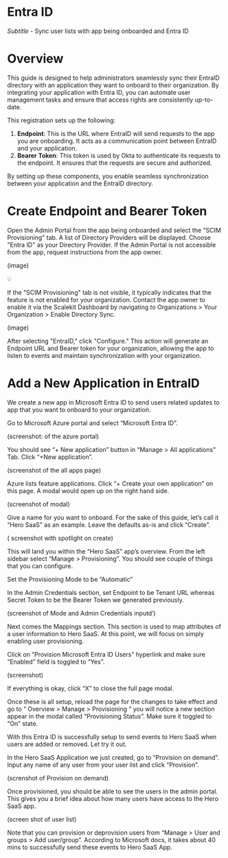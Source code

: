 # Entra ID

_Subtitle -_ Sync user lists with app being onboarded and Entra ID

# Overview

This guide is designed to help administrators seamlessly sync their EntraID directory with an
application they want to onboard to their organization. By integrating your application with Entra
ID, you can automate user management tasks and ensure that access rights are consistently
up-to-date.

This registration sets up the following:

1. **Endpoint**: This is the URL where EntraID will send requests to the app you are onboarding. It
   acts as a communication point between EntraID and your application.
2. **Bearer Token**: This token is used by Okta to authenticate its requests to the endpoint. It
   ensures that the requests are secure and authorized.

By setting up these components, you enable seamless synchronization between your application and the
EntraID directory.

# Create Endpoint and Bearer Token

Open the Admin Portal from the app being onboarded and select the "SCIM Provisioning" tab. A list of
Directory Providers will be displayed. Choose "Entra ID" as your Directory Provider. If the Admin
Portal is not accessible from the app, request instructions from the app owner.

(image)

<aside>
💡

If the "SCIM Provisioning" tab is not visible, it typically indicates that the feature is not
enabled for your organization. Contact the app owner to enable it via the Scalekit Dashboard by
navigating to Organizations > Your Organization > Enable Directory Sync.

</aside>

(image)

After selecting "EntraID," click "Configure." This action will generate an Endpoint URL and Bearer
token for your organization, allowing the app to listen to events and maintain synchronization with
your organization.

# Add a New Application in EntraID

We create a new app in Microsoft Entra ID to send users related updates to app that you want to
onboard to your organization.

Go to Microsoft Azure portal and select “Microsoft Entra ID”.

(screenshot: of the azure portal)

You should see “+ New application” button in “Manage > All applications” Tab. Click “+New
application”.

(screenshot of the all apps page)

Azure lists feature applications. Click “+ Create your own application” on this page. A modal would
open up on the right hand side.

(screenshot of modal)

Give a name for you want to onboard. For the sake of this guide, let’s call it “Hero SaaS” as an
example. Leave the defaults as-is and click “Create”.

( screenshot with spotlight on create)

This will land you within the “Hero SaaS” app’s overview. From the left sidebar select “Manage >
Provisioning”. You should see couple of things that you can configure.

Set the Provisioning Mode to be “Automatic”

In the Admin Credentials section, set Endpoint to be Tenant URL whereas Secret Token to be the
Bearer Token we generated previously.

(screenshot of Mode and Admin Credentials inputd’)

Next comes the Mappings section. This section is used to map attributes of a user information to
Hero SaaS. At this point, we will focus on simply enabling user provisioning.

Click on “Provision Microsoft Entra ID Users” hyperlink and make sure “Enabled” field is toggled to
“Yes”.

(screenshot)

If everything is okay, click “X” to close the full page modal.

Once these is all setup, reload the page for the changes to take effect and go to “ Overview >
Manage > Provisioning “ you will notice a new section appear in the modal called “Provisioning
Status”. Make sure it toggled to “On” state.

With this Entra ID is successfully setup to send events to Hero SaaS when users are added or
removed. Let try it out.

In the Hero SaaS Application we just created, go to “Provision on demand”. Input any name of any
user from your user list and click “Provision”.

(screnshot of Provision on demand)

Once provisioned, you should be able to see the users in the admin portal. This gives you a brief
idea about how many users have access to the Hero SaaS app.

(screen shot of user list)

Note that you can provision or deprovision users from “Manage > User and groups > Add user/group”.
According to Microsoft docs, it takes about 40 mins to successfully send these events to Hero SaaS
App.
